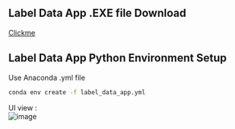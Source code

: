 ## Label Data App .EXE file Download
[Clickme](https://github.com/SROP6313/Motor_RideTrack/releases)

## Label Data App Python Environment Setup
Use Anaconda .yml file
```bash
conda env create -f label_data_app.yml
```
UI view :  
![image](https://github.com/SROP6313/Motor_RideTrack/assets/103128273/6939b103-d61d-492a-9248-fc148487e0b0)

